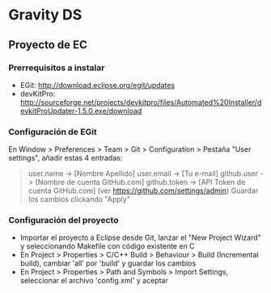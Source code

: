 
# Gravity DS #

## Proyecto de EC ##

### Prerrequisitos a instalar ###
+ EGit: http://download.eclipse.org/egit/updates
+ devKitPro: http://sourceforge.net/projects/devkitpro/files/Automated%20Installer/devkitProUpdater-1.5.0.exe/download

### Configuración de EGit ###
En Window > Preferences > Team > Git > Configuration > Pestaña "User settings", añadir estas 4 entradas:
> user.name -> [Nombre Apellido]
> user.email -> [Tu e-mail]
> github.user -> [Nombre de cuenta GitHub.com]
> github.token -> [API Token de cuenta GitHub.com] (ver https://github.com/settings/admin)
Guardar los cambios clickando "Apply"
  
### Configuración del proyecto ###
+ Importar el proyecto a Eclipse desde Git, lanzar el "New Project Wizard" y seleccionando Makefile con código existente en C
+ En Project > Properties > C/C++ Build > Behaviour > Build (Incremental build), cambiar 'all' por 'build' y guardar los cambios
+ En Project > Properties > Path and Symbols > Import Settings, seleccionar el archivo 'config.xml' y aceptar

